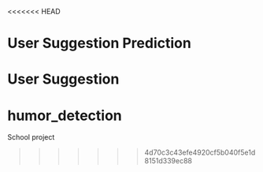 <<<<<<< HEAD
# User Suggestion Prediction
User Suggestion
=======
# humor_detection
School project 

>>>>>>> 4d70c3c43efe4920cf5b040f5e1d8151d339ec88
